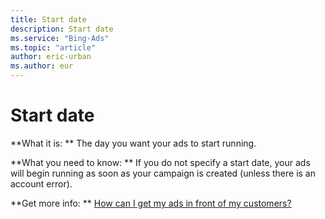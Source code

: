 ```yaml
---
title: Start date
description: Start date
ms.service: "Bing-Ads"
ms.topic: "article"
author: eric-urban
ms.author: eur
---
```


# Start date

**What it is: **       The day you want your ads to start running.

**What you need to know: **    If you do not specify a start date, your ads will begin running as soon as your campaign is created (unless there is an account error).

**Get more info: **    [How can I get my ads in front of my customers?](../hlp_BA_CONC_Targeting.md)


